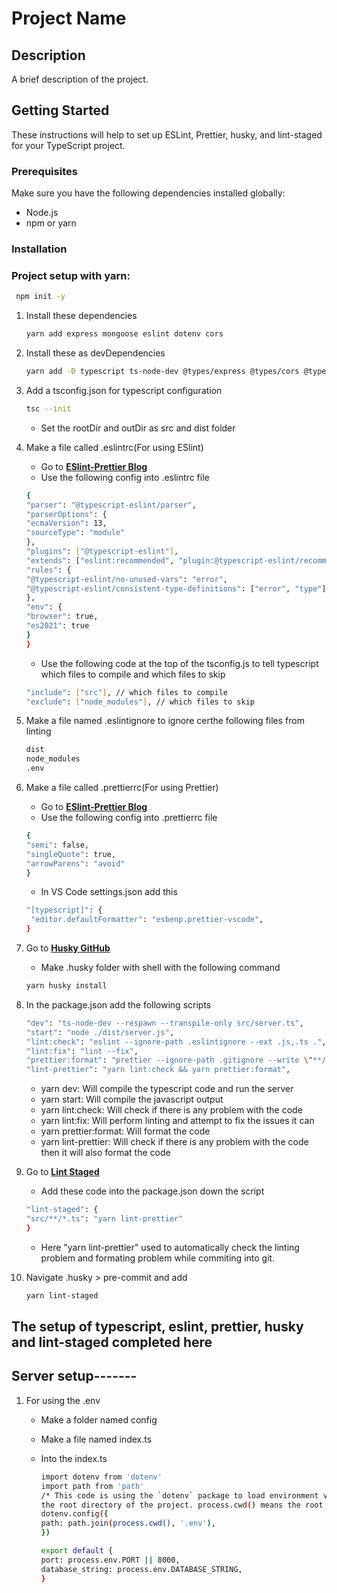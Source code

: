 # Project Name

## Description

A brief description of the project.

## Getting Started

These instructions will help to set up ESLint, Prettier, husky, and lint-staged for your TypeScript project.

### Prerequisites

Make sure you have the following dependencies installed globally:

- Node.js
- npm or yarn

### Installation

### Project setup with yarn:

```bash
 npm init -y
```

1. Install these dependencies

   ```bash
   yarn add express mongoose eslint dotenv cors
   ```

2. Install these as devDependencies

   ```bash
   yarn add -D typescript ts-node-dev @types/express @types/cors @typescript-eslint/eslint-plugin @typescript-eslint/parser eslint-config-prettier prettier lint-staged husky
   ```

3. Add a tsconfig.json for typescript configuration

   ```bash
   tsc --init
   ```

   - Set the rootDir and outDir as src and dist folder

4. Make a file called .eslintrc(For using ESlint)

   - Go to **[ESlint-Prettier Blog](https://blog.logrocket.com/linting-typescript-eslint-prettier/)**
   - Use the following config into .eslintrc file

   ```bash
   {
   "parser": "@typescript-eslint/parser",
   "parserOptions": {
   "ecmaVersion": 13,
   "sourceType": "module"
   },
   "plugins": ["@typescript-eslint"],
   "extends": ["eslint:recommended", "plugin:@typescript-eslint/recommended", "prettier"],
   "rules": {
   "@typescript-eslint/no-unused-vars": "error",
   "@typescript-eslint/consistent-type-definitions": ["error", "type"]
   },
   "env": {
   "browser": true,
   "es2021": true
   }
   }
   ```

   - Use the following code at the top of the tsconfig.js to tell typescript which files to compile and which files to skip

   ```bash
   "include": ["src"], // which files to compile
   "exclude": ["node_modules"], // which files to skip
   ```

5. Make a file named .eslintignore to ignore certhe following files from linting

   ```bash
   dist
   node_modules
   .env
   ```

6. Make a file called .prettierrc(For using Prettier)

   - Go to **[ESlint-Prettier Blog](https://blog.logrocket.com/linting-typescript-eslint-prettier/)**
   - Use the following config into .prettierrc file

   ```bash
   {
   "semi": false,
   "singleQuote": true,
   "arrowParens": "avoid"
   }
   ```

   - In VS Code settings.json add this

   ```bash
   "[typescript]": {
    "editor.defaultFormatter": "esbenp.prettier-vscode",
   }
   ```

7. Go to **[Husky GitHub](https://typicode.github.io/husky/getting-started.html)**

   - Make .husky folder with shell with the following command

   ```bash
   yarn husky install
   ```

8. In the package.json add the following scripts

   ```bash
   "dev": "ts-node-dev --respawn --transpile-only src/server.ts",
   "start": "node ./dist/server.js",
   "lint:check": "eslint --ignore-path .eslintignore --ext .js,.ts .",
   "lint:fix": "lint --fix",
   "prettier:format": "prettier --ignore-path .gitignore --write \"**/*.+(js|ts|json)\"",
   "lint-prettier": "yarn lint:check && yarn prettier:format",
   ```

   - yarn dev: Will compile the typescript code and run the server
   - yarn start: Will compile the javascript output
   - yarn lint:check: Will check if there is any problem with the code
   - yarn lint:fix: Will perform linting and attempt to fix the issues it can
   - yarn prettier:format: Will format the code
   - yarn lint-prettier: Will check if there is any problem with the code then it will also format the code

9. Go to **[Lint Staged](https://www.npmjs.com/package/lint-staged?activeTab=readme)**

   - Add these code into the package.json down the script

   ```bash
   "lint-staged": {
   "src/**/*.ts": "yarn lint-prettier"
   }
   ```

   - Here "yarn lint-prettier" used to automatically check the linting problem and formating problem while commiting into git.

10. Navigate .husky > pre-commit and add
    ```bash
    yarn lint-staged
    ```

## The setup of typescript, eslint, prettier, husky and lint-staged completed here

## Server setup-------

1.  For using the .env

    - Make a folder named config
    - Make a file named index.ts
    - Into the index.ts

      ```bash
      import dotenv from 'dotenv'
      import path from 'path'
      /* This code is using the `dotenv` package to load environment variables from a `.env` file located in
      the root directory of the project. process.cwd() means the root directory */
      dotenv.config({
      path: path.join(process.cwd(), '.env'),
      })

      export default {
      port: process.env.PORT || 8000,
      database_string: process.env.DATABASE_STRING,
      }
      ```
